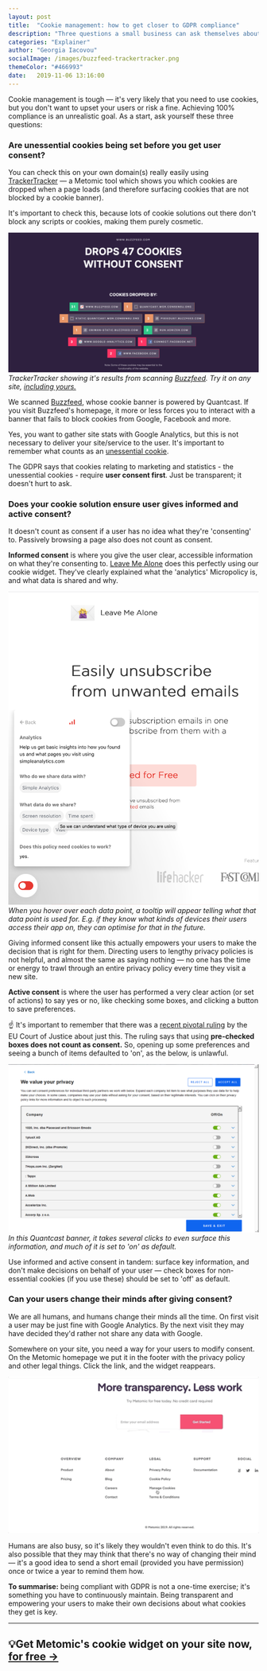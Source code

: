 ```yaml
---
layout: post
title:  "Cookie management: how to get closer to GDPR compliance"
description: "Three questions a small business can ask themselves about their website to ensure they are exercising good data and cookie practices."
categories: "Explainer"
author: "Georgia Iacovou"
socialImage: /images/buzzfeed-trackertracker.png
themeColor: "#466993"
date:   2019-11-06 13:16:00
---
```


Cookie management is tough — it's very likely that you need to use cookies, but you don't want to upset your users or risk a fine. Achieving 100% compliance is an unrealistic goal. As a start, ask yourself these three questions:

### Are unessential cookies being set before you get user consent?

You can check this on your own domain(s) really easily using [TrackerTracker](https://trackertracker.io/) — a Metomic tool which shows you which cookies are dropped when a page loads (and therefore surfacing cookies that are not blocked by a cookie banner). 

It's important to check this, because lots of cookie solutions out there don't block any scripts or cookies, making them purely cosmetic. 

![Screenshot of TrackerTracker showing cookies from Buzzfeed](/images/buzzfeed-trackertracker.png)
*TrackerTracker showing it's results from scanning [Buzzfeed](https://trackertracker.io/?domain=https://www.buzzfeed.com/). Try it on any site, [including yours.](https://trackertracker.io/)*

We scanned [Buzzfeed](https://www.buzzfeed.com/), whose cookie banner is powered by Quantcast. If you visit Buzzfeed's homepage, it more or less forces you to interact with a banner that fails to block cookies from Google, Facebook and more.

Yes, you want to gather site stats with Google Analytics, but this is not necessary to deliver your site/service to the user. It's important to remember what counts as an [unessential cookie](https://blog.metomic.io/main/2019/08/14/essential-cookies.html). 

The GDPR says that cookies relating to marketing and statistics - the unessential cookies - require **user consent first**. Just be transparent; it doesn't hurt to ask.

### Does your cookie solution ensure user gives informed and active consent?

It doesn't count as consent if a user has no idea what they're 'consenting' to. Passively browsing a page also does not count as consent.

**Informed consent** is where you give the user clear, accessible information on what they're consenting to. [Leave Me Alone](https://leavemealone.app/) does this perfectly using our cookie widget. They've clearly explained what the 'analytics' Micropolicy is, and what data is shared and why. 

![](/images/informed-consent.png)
*When you hover over each data point, a tooltip will appear telling what that data point is used for. E.g. if they know what kinds of devices their users access their app on, they can optimise for that in the future.*

Giving informed consent like this actually empowers your users to make the decision that is right for them. Directing users to lengthy privacy policies is not helpful, and almost the same as saying nothing — no one has the time or energy to trawl through an entire privacy policy every time they visit a new site.

**Active consent** is where the user has performed a very clear action (or set of actions) to say yes or no, like checking some boxes, and clicking a button to save preferences. 

☝️ It's important to remember that there was a [recent pivotal ruling](https://blog.metomic.io/main/2019/10/01/eu-cookie-consent-ruling.html) by the EU Court of Justice about just this. The ruling says that using **pre-checked boxes does not count as consent.** So, opening up some preferences and seeing a bunch of items defaulted to 'on', as the below, is unlawful.

![](/images/buzzfeed-banner.png)
*In this Quantcast banner, it takes several clicks to even surface this information, and much of it is set to 'on' as default.*

Use informed and active consent in tandem: surface key information, and don't make decisions on behalf of your user — check boxes for non-essential cookies (if you use these) should be set to 'off' as default. 

### Can your users change their minds after giving consent?

We are all humans, and humans change their minds all the time. On first visit a user may be just fine with Google Analytics. By the next visit they may have decided they'd rather not share any data with Google.

Somewhere on your site, you need a way for your users to modify consent. On the Metomic homepage we put it in the footer with the privacy policy and other legal things. Click the link, and the widget reappears.

![a gif of the metomic cookie widget reapparing](/images/widget-reraise.gif)

Humans are also busy, so it's likely they wouldn't even think to do this. It's also possible that they may think that there's no way of changing their mind — it's a good idea to send a short email (provided you have permission) once or twice a year to remind them how.

**To summarise:** being compliant with GDPR is not a one-time exercise; it's something you have to continuously maintain. Being transparent and empowering your users to make their own decisions about what cookies they get is key.

---

## 💡Get Metomic's cookie widget on your site now, [for free →](http://landing.metomic.io)